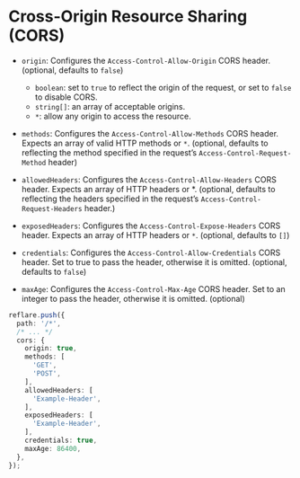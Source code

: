 # Cross-Origin Resource Sharing (CORS)

- `origin`: Configures the `Access-Control-Allow-Origin` CORS header. (optional, defaults to `false`)
  - `boolean`: set to `true` to reflect the origin of the request, or set to `false` to disable CORS.
  - `string[]`: an array of acceptable origins.
  - `*`: allow any origin to access the resource.

- `methods`: Configures the `Access-Control-Allow-Methods` CORS header. Expects an array of valid HTTP methods or `*`. (optional, defaults to reflecting the method specified in the request’s `Access-Control-Request-Method` header)

- `allowedHeaders`: Configures the `Access-Control-Allow-Headers` CORS header. Expects an array of HTTP headers or *. (optional, defaults to reflecting the headers specified in the request’s `Access-Control-Request-Headers` header.)

- `exposedHeaders`: Configures the `Access-Control-Expose-Headers` CORS header. Expects an array of HTTP headers or `*`. (optional, defaults to `[]`)

- `credentials`: Configures the `Access-Control-Allow-Credentials` CORS header. Set to true to pass the header, otherwise it is omitted. (optional, defaults to `false`)

- `maxAge`: Configures the `Access-Control-Max-Age` CORS header. Set to an integer to pass the header, otherwise it is omitted. (optional)

```ts
reflare.push({
  path: '/*',
  /* ... */
  cors: {
    origin: true,
    methods: [
      'GET',
      'POST',
    ],
    allowedHeaders: [
      'Example-Header',
    ],
    exposedHeaders: [
      'Example-Header',
    ],
    credentials: true,
    maxAge: 86400,
  },
});
```
